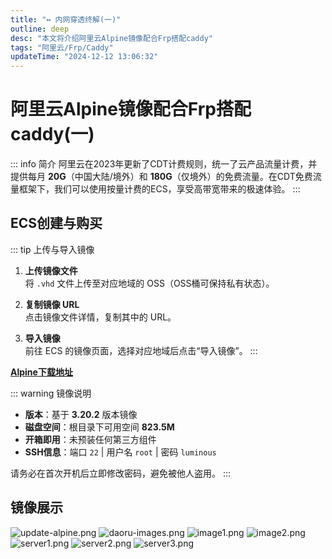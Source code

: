 ```yaml
---
title: "↔️ 内网穿透终解(一)"
outline: deep
desc: "本文将介绍阿里云Alpine镜像配合Frp搭配caddy"
tags: "阿里云/Frp/Caddy"
updateTime: "2024-12-12 13:06:32"
---
```


# 阿里云Alpine镜像配合Frp搭配caddy(一)

::: info 简介
阿里云在2023年更新了CDT计费规则，统一了云产品流量计费，并提供每月 **20G**（中国大陆/境外）和 **180G**（仅境外）的免费流量。在CDT免费流量框架下，我们可以使用按量计费的ECS，享受高带宽带来的极速体验。
:::

## ECS创建与购买

::: tip 上传与导入镜像
1. **上传镜像文件**  
   将 `.vhd` 文件上传至对应地域的 OSS（OSS桶可保持私有状态）。

2. **复制镜像 URL**  
   点击镜像文件详情，复制其中的 URL。

3. **导入镜像**  
   前往 ECS 的镜像页面，选择对应地域后点击“导入镜像”。
:::

[**Alpine下载地址**](https://wwsb.lanzoul.com/iDFCw2hwjt8d)

::: warning 镜像说明
- **版本**：基于 **3.20.2** 版本镜像  
- **磁盘空间**：根目录下可用空间 **823.5M**  
- **开箱即用**：未预装任何第三方组件  
- **SSH信息**：端口 `22` | 用户名 `root` | 密码 `luminous`  

请务必在首次开机后立即修改密码，避免被他人盗用。
:::

## 镜像展示
![update-alpine.png](/update-alpine.png)
![daoru-images.png](/daoru-images.png)
![image1.png](/image1.png)
![image2.png](/image2.png)
![server1.png](/server1.png)
![server2.png](/server2.png)
![server3.png](/server3.png)
